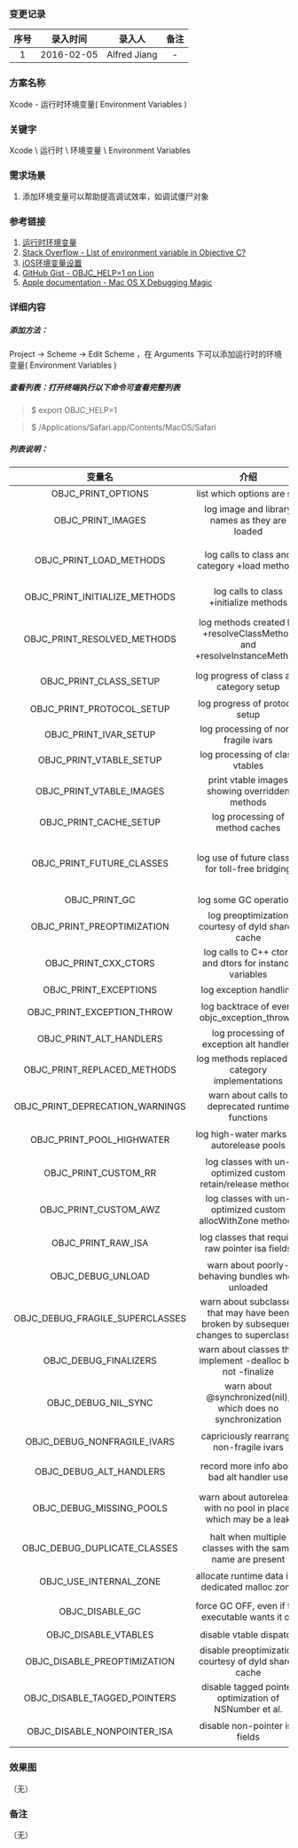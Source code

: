 ### 变更记录

| 序号 | 录入时间 | 录入人 | 备注 |
|:--------:|:--------:|:--------:|:--------:|
| 1 | 2016-02-05 | Alfred Jiang | - |

### 方案名称

Xcode - 运行时环境变量( Environment Variables )

### 关键字

Xcode \ 运行时 \ 环境变量 \ Environment Variables

### 需求场景

1. 添加环境变量可以帮助提高调试效率，如调试僵尸对象

### 参考链接

1. [运行时环境变量](https://xcoder.tips/yun-xing-shi-huan-jing-bian-liang/)
2. [Stack Overflow - List of environment variable in Objective C?](http://stackoverflow.com/questions/14889199/list-of-environment-variable-in-objective-c)
3. [iOS环境变量设置](http://www.devhua.com/2016/01/15/Objective-C-runtime-debugging/)
4. [GitHub Gist - OBJC_HELP=1 on Lion](https://gist.github.com/schwa/1186932)
5. [Apple documentation - Mac OS X Debugging Magic](https://developer.apple.com/library/mac/technotes/tn2124/_index.html)

### 详细内容

##### 添加方法：

Project -> Scheme -> Edit Scheme ，在 Arguments 下可以添加运行时的环境变量( Environment Variables )

##### 查看列表：打开终端执行以下命令可查看完整列表

>$ export OBJC_HELP=1

>$ /Applications/Safari.app/Contents/MacOS/Safari 

##### 列表说明：

| 变量名 | 介绍 | 备注 |
|:--------:|:--------:|:--------:|
|OBJC_PRINT_OPTIONS | list which options are set | 输出OBJC已设置的选项|
|OBJC_PRINT_IMAGES | log image and library names as they are loaded | 输出已load的image信息|
|OBJC_PRINT_LOAD_METHODS | log calls to class and category +load methods | 打印 Class 及 Category 的 + (void)load 方法的调用信息|
|OBJC_PRINT_INITIALIZE_METHODS | log calls to class +initialize methods | 打印 Class 的 + (void)initialize 的调用信息|
|OBJC_PRINT_RESOLVED_METHODS | log methods created by +resolveClassMethod and +resolveInstanceMethod: | 打印通过 +resolveClassMethod: 或 +resolveInstanceMethod: 生成的类方法|
|OBJC_PRINT_CLASS_SETUP | log progress of class and category setup | 打印 Class 及 Category 的设置过程|
|OBJC_PRINT_PROTOCOL_SETUP | log progress of protocol setup | 打印 Protocol 的设置过程|
|OBJC_PRINT_IVAR_SETUP | log processing of non-fragile ivars | 打印 Ivar 的设置过程|
|OBJC_PRINT_VTABLE_SETUP | log processing of class vtables | 打印 vtable 的设置过程|
|OBJC_PRINT_VTABLE_IMAGES | print vtable images showing overridden methods | 打印 vtable 被覆盖的方法|
|OBJC_PRINT_CACHE_SETUP | log processing of method caches | 打印方法缓存的设置过程|
|OBJC_PRINT_FUTURE_CLASSES | log use of future classes for toll-free bridging | 打印从 CFType 无缝转换到 NSObject 将要使用的类（如 CFArrayRef 到 NSArray * ）|
|OBJC_PRINT_GC | log some GC operations | 打印一些垃圾回收操作|
|OBJC_PRINT_PREOPTIMIZATION | log preoptimization courtesy of dyld shared cache | 打印 dyld 共享缓存优化前的问候语|
|OBJC_PRINT_CXX_CTORS | log calls to C++ ctors and dtors for instance variables | 打印类实例中的 C++ 对象的构造与析构调用|
|OBJC_PRINT_EXCEPTIONS | log exception handling | 打印异常处理|
|OBJC_PRINT_EXCEPTION_THROW | log backtrace of every objc_exception_throw() | 打印所有异常抛出时的 Backtrace|
|OBJC_PRINT_ALT_HANDLERS | log processing of exception alt handlers | 打印 alt 操作异常处理|
|OBJC_PRINT_REPLACED_METHODS | log methods replaced by category implementations | 打印被 Category 替换的方法|
|OBJC_PRINT_DEPRECATION_WARNINGS | warn about calls to deprecated runtime functions | 打印所有过时的方法调用|
|OBJC_PRINT_POOL_HIGHWATER | log high-water marks for autorelease pools | 打印 autoreleasepool 高水位警告|
|OBJC_PRINT_CUSTOM_RR | log classes with un-optimized custom retain/release methods | 打印含有未优化的自定义 retain/release 方法的类|
|OBJC_PRINT_CUSTOM_AWZ | log classes with un-optimized custom allocWithZone methods | 打印含有未优化的自定义 allocWithZone 方法的类|
|OBJC_PRINT_RAW_ISA | log classes that require raw pointer isa fields | 打印需要访问原始 isa 指针的类|
|OBJC_DEBUG_UNLOAD | warn about poorly-behaving bundles when unloaded | 卸载有不良行为的 Bundle 时打印警告|
|OBJC_DEBUG_FRAGILE_SUPERCLASSES | warn about subclasses that may have been broken by subsequent changes to superclasses | 当子类可能被对父类的修改破坏时打印警告|
|OBJC_DEBUG_FINALIZERS | warn about classes that implement -dealloc but not -finalize |     警告实现了 -dealloc 却没有实现 -finalize 的类|
|OBJC_DEBUG_NIL_SYNC | warn about @synchronized(nil), which does no synchronization | 警告 @synchronized(nil) 调用，这种情况不会加锁|
|OBJC_DEBUG_NONFRAGILE_IVARS | capriciously rearrange non-fragile ivars | 打印突发地重新布置 non-fragile ivars 的行为|
|OBJC_DEBUG_ALT_HANDLERS | record more info about bad alt handler use | 记录更多的 alt 操作错误信息|
|OBJC_DEBUG_MISSING_POOLS | warn about autorelease with no pool in place, which may be a leak | 警告没有 pool 的情况下使用 autorelease，可能内存泄漏|
|OBJC_DEBUG_DUPLICATE_CLASSES | halt when multiple classes with the same name are present | 当出现类重名时停机|
|OBJC_USE_INTERNAL_ZONE | allocate runtime data in a dedicated malloc zone | 在一个专用的 malloc 区分配运行时数据|
|OBJC_DISABLE_GC | force GC OFF, even if the executable wants it on | 强行关闭自动垃圾回收，即使可执行文件需要垃圾回收|
|OBJC_DISABLE_VTABLES | disable vtable dispatch | 关闭 vtable 分发|
|OBJC_DISABLE_PREOPTIMIZATION | disable preoptimization courtesy of dyld shared cache | 关闭 dyld 共享缓存优化前的问候语|
|OBJC_DISABLE_TAGGED_POINTERS | disable tagged pointer optimization of NSNumber et al. | 关闭 NSNumber 等的 tagged pointer 优化|
|OBJC_DISABLE_NONPOINTER_ISA | disable non-pointer isa fields | 关闭 non-pointer isa 字段的访问|

### 效果图
（无）

### 备注
（无）

